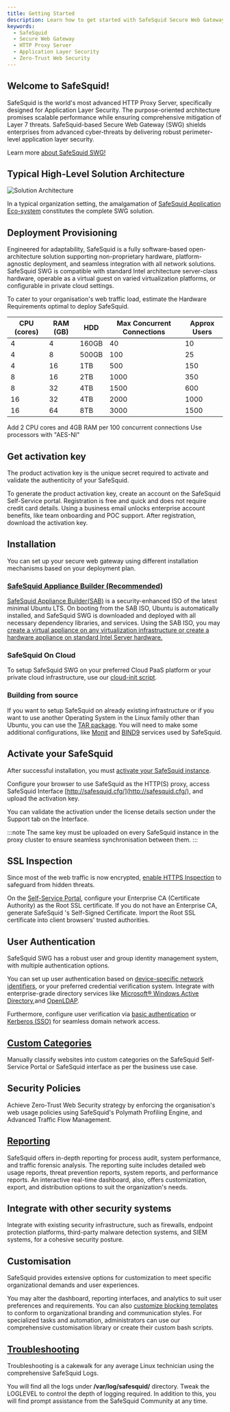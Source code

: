 ```yaml
---
title: Getting Started
description: Learn how to get started with SafeSquid Secure Web Gateway, the world's most advanced HTTP Proxy Server for Application Layer Security.
keywords:
  - SafeSquid
  - Secure Web Gateway
  - HTTP Proxy Server
  - Application Layer Security
  - Zero-Trust Web Security
---
```


## Welcome to SafeSquid!

SafeSquid is the world's most advanced HTTP Proxy Server, specifically designed for Application Layer Security. The purpose-oriented architecture promises scalable performance while ensuring comprehensive mitigation of Layer 7 threats. SafeSquid-based Secure Web Gateway (SWG) shields enterprises from advanced cyber‑threats by delivering robust perimeter-level application layer security.

Learn more [about SafeSquid SWG!](/docs/01-About%20SafeSquid%20SWG/main.md)

## Typical High-Level Solution Architecture
![Solution Architecture](/img/Getting-Started/Getting_Started_with_SafeSquid_Secure_Web_Gateway/image1.webp)

In a typical organization setting, the amalgamation of [SafeSquid Application Eco-system](/docs/05-Architecture/Application_Eco-System.md) constitutes the complete SWG solution.

## Deployment Provisioning
Engineered for adaptability, SafeSquid is a fully software-based open-architecture solution supporting non-proprietary hardware, platform-agnostic deployment, and seamless integration with all network solutions. SafeSquid SWG is compatible with standard Intel architecture server-class hardware, operable as a virtual guest on varied virtualization platforms, or configurable in private cloud settings.

To cater to your organisation's web traffic load, estimate the Hardware Requirements optimal to deploy SafeSquid.

| **CPU (cores)** | **RAM (GB)** | **HDD**  | **Max Concurrent Connections** | **Approx Users** |
|----------------|-------------|---------|------------------------------|-----------------|
| 4             | 4           | 160GB   | 40                           | 10              |
| 4             | 8           | 500GB   | 100                          | 25              |
| 4             | 16          | 1TB     | 500                          | 150             |
| 8             | 16          | 2TB     | 1000                         | 350             |
| 8             | 32          | 4TB     | 1500                         | 600             |
| 16            | 32          | 4TB     | 2000                         | 1000            |
| 16            | 64          | 8TB     | 3000                         | 1500            |

  Add 2 CPU cores and 4GB RAM per 100 concurrent connections
  Use processors with "AES-NI"

## Get activation key
The product activation key is the unique secret required to activate and validate the authenticity of your SafeSquid.

To generate the product activation key, create an account on the SafeSquid Self-Service portal. Registration is free and quick and does not require credit card details. Using a business email unlocks enterprise account benefits, like team onboarding and POC support. After registration, download the activation key.

## Installation
You can set up your secure web gateway using different installation mechanisms based on your deployment plan.

### [SafeSquid Appliance Builder (Recommended)](/docs/03-Installation/02-On-Premise/main.md)

[SafeSquid Appliance Builder(SAB)](https://downloads.safesquid.com/appliance/safesquid.iso) is a security-enhanced ISO of the latest minimal Ubuntu LTS. On booting from the SAB ISO, Ubuntu is automatically installed, and SafeSquid SWG is downloaded and deployed with all necessary dependency libraries, and services. Using the SAB ISO, you may [create a virtual appliance on any virtualization infrastructure or create a hardware appliance on standard Intel Server hardware.](/docs/03-Installation/02-On-Premise/main.md)

### SafeSquid On Cloud
To setup SafeSquid SWG on your preferred Cloud PaaS platform or your private cloud infrastructure, use our [cloud-init script](https://raw.githubusercontent.com/SafeSquid-Github/safesquid_cloud-init/main/safesquid_cloud-init.yaml).

### Building from source
If you want to setup SafeSquid on already existing infrastructure or if you want to use another Operating System in the Linux family other than Ubuntu, you can use the [TAR package](https://downloads.safesquid.com/appliance/binary/safesquid-2024.0715.1656.3-swg-concept.tar.gz). You will need to make some additional configurations, like [Monit](/docs/13-System%20Audit/Monit.md) and [BIND9](/docs/14-Performance%20Optimisation/01-Internalisae%20DNS/Bind.md) services used by SafeSquid.

## Activate your SafeSquid
After successful installation, you must [activate your SafeSquid instance](/docs/04-License%20Activation/main.md).

Configure your browser to use SafeSquid as the HTTP(S) proxy, access SafeSquid Interface [http://safesquid.cfg/](http://safesquid.cfg/), and upload the activation key.

You can validate the activation under the license details section under the Support tab on the Interface.

:::note
The same key must be uploaded on every SafeSquid instance in the proxy cluster to ensure seamless synchronisation between them.
:::
## SSL Inspection
Since most of the web traffic is now encrypted, [enable HTTPS Inspection](/docs/07-SSL%20Inspection/Setup%20SSL%20Inspection.md) to safeguard from hidden threats.

On the [Self-Service Portal](/docs/05-Architecture/Management_of_Self-Service_Portal.md), configure your Enterprise CA (Certificate Authority) as the Root SSL certificate. If you do not have an Enterprise CA, generate SafeSquid \'s Self-Signed Certificate. Import the Root SSL certificate into client browsers' trusted authorities.

## User Authentication
SafeSquid SWG has a robust user and group identity management system, with multiple authentication options.

You can set up user authentication based on [device-specific network identifiers](/docs/06-User%20Identification/03-Network%20Identifiers/main.md), or your preferred credential verification system. Integrate with enterprise-grade directory services like [Microsoft® Windows Active Directory](/docs/06-User%20Identification/02-Directory%20Services/Active%20Directory/main.md),and [OpenLDAP](/docs/06-User%20Identification/02-Directory%20Services/OpenLDAP/main.md).

Furthermore, configure user verification via [basic authentication](/docs/06-User%20Identification/Browser%20Based%20Authentication.md) or [Kerberos (SSO)](/docs/06-User%20Identification/Kerberos%20SSO.md) for seamless domain network access.

## [Custom Categories](/docs/09-Profiling%20Engine/Website%20Categorization.md)
Manually classify websites into custom categories on the SafeSquid Self-Service Portal or SafeSquid interface as per the business use case.

## Security Policies
Achieve Zero-Trust Web Security strategy by enforcing the organisation's web usage policies using SafeSquid's Polymath Profiling Engine, and Advanced Traffic Flow Management.

## [Reporting](/docs/13-System%20Audit/Real%20Time%20Statistics-Repoorting%20Module.md)
SafeSquid offers in-depth reporting for process audit, system performance, and traffic forensic analysis. The reporting suite includes detailed web usage reports, threat prevention reports, system reports, and performance reports. An interactive real-time dashboard, also, offers customization, export, and distribution options to suit the organization\'s needs.

## Integrate with other security systems
Integrate with existing security infrastructure, such as firewalls, endpoint protection platforms, third-party malware detection systems, and SIEM systems, for a cohesive security posture.

## Customisation
SafeSquid provides extensive options for customization to meet specific organizational demands and user experiences.
 
You may alter the dashboard, reporting interfaces, and analytics to suit user preferences and requirements. You can also [customize blocking templates](/docs/18-Custom%20Templates/main.md) to conform to organizational branding and communication styles. For specialized tasks and automation, administrators can use our comprehensive customisation library or create their custom bash scripts.

## [Troubleshooting](/docs/21-Troubleshooting/main.md)
Troubleshooting is a cakewalk for any average Linux technician using the comprehensive SafeSquid Logs.

You will find all the logs under **/var/log/safesquid/** directory.
Tweak the LOGLEVEL to control the depth of logging required. In addition to this, you will find prompt assistance from the SafeSquid Community at any time.